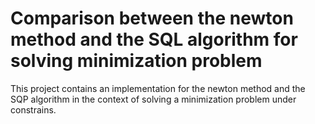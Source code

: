 # Comparison between the newton method and the SQL algorithm for solving minimization problem

This project contains an implementation for the newton method and the SQP algorithm in the context of solving a minimization problem under constrains.

